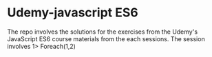 # Udemy-javascript ES6 
The repo involves the solutions for the exercises from the Udemy's JavaScript ES6 course materials from the each sessions. The session involves
1> Foreach(1,2)
